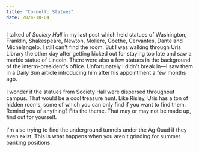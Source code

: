 ```yaml
---
title: "Cornell: Statues"
date: 2024-10-04
---
```


I talked of *Society Hall* in my last post which held statues of Washington, Franklin, Shakespeare, Newton, Moliere, Goethe, Cervantes, Dante and Michelangelo. I still can't find the room. But I was walking through Uris Library the other day after getting kicked out for staying too late and saw a marble statue of Lincoln. There were also a few statues in the background of the interm-president's office. Unfortunately I didn't break in—I saw them in a Daily Sun article introducing him after his appointment a few months ago.\
\
I wonder if the statues from Society Hall were dispersed throughout campus. That would be a cool treasure hunt. Like Risley, Uris has a ton of hidden rooms, some of which you can only find if you want to find them. Remind you of anything? Fits the theme. That may or may not be made up, find out for yourself.\
\
I'm also trying to find the underground tunnels under the Ag Quad if they even exist. This is what happens when you aren't grinding for summer banking positions. 
